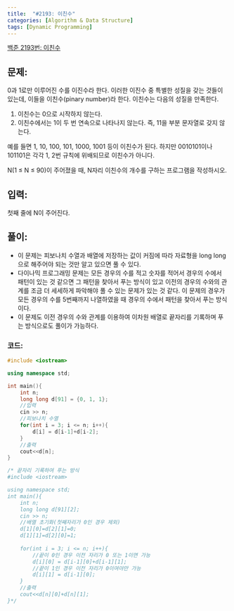```yaml
---
title:  "#2193: 이친수"
categories: [Algorithm & Data Structure]
tags: [Dynamic Programming]
---
```


[백준 2193번: 이친수](https://www.acmicpc.net/problem/2193)

## 문제:

0과 1로만 이루어진 수를 이진수라 한다. 이러한 이진수 중 특별한 성질을 갖는 것들이 있는데, 이들을 이친수(pinary number)라 한다. 이친수는 다음의 성질을 만족한다.

1. 이친수는 0으로 시작하지 않는다.
2. 이친수에서는 1이 두 번 연속으로 나타나지 않는다. 즉, 11을 부분 문자열로 갖지 않는다.

예를 들면 1, 10, 100, 101, 1000, 1001 등이 이친수가 된다. 하지만 0010101이나 101101은 각각 1, 2번 규칙에 위배되므로 이친수가 아니다.

N(1 ≤ N ≤ 90)이 주어졌을 때, N자리 이친수의 개수를 구하는 프로그램을 작성하시오.

## 입력:

첫째 줄에 N이 주어진다.

## 풀이:

- 이 문제는 피보나치 수열과 배열에 저장하는 값이 커짐에 따라 자료형을 long long으로 해주어야 되는 것만 알고 있으면 풀 수 있다.
- 다이나믹 프로그래밍 문제는 모든 경우의 수를 적고 숫자를 적어서 경우의 수에서 패턴이 있는 것 같으면 그 패턴을 찾아서 푸는 방식이 있고 이전의 경우의 수와의 관계를 조금 더 세세하게 파악해야 풀 수 있는 문제가 있는 것 같다. 이 문제의 경우가 모든 경우의 수를 5번째까지 나열하였을 때 경우의 수에서 패턴을 찾아서 푸는 방식이다.
- 이 문제도 이전 경우의 수와 관계를 이용하여 이차원 배열로 끝자리를 기록하며 푸는 방식으로도 풀이가 가능하다.

### 코드:

```cpp
#include <iostream>

using namespace std;

int main(){
	int n;
	long long d[91] = {0, 1, 1};
	//입력 
	cin >> n;
	//피보나치 수열
	for(int i = 3; i <= n; i++){
		d[i] = d[i-1]+d[i-2];
	}
	//출력 
	cout<<d[n];
}

/* 끝자리 기록하여 푸는 방식 
#include <iostream>

using namespace std;
int main(){
	int n;
	long long d[91][2];
	cin >> n;
	//배열 초기화(첫째자리가 0인 경우 제외) 
	d[1][0]=d[2][1]=0;
	d[1][1]=d[2][0]=1;
	
	for(int i = 3; i <= n; i++){
		//끝이 0인 경우 이전 자리가 0 또는 1이면 가능 
		d[i][0] = d[i-1][0]+d[i-1][1];
		//끝이 1인 경우 이전 자리가 0이여야만 가능 
		d[i][1] = d[i-1][0];
	}
	//출력 
	cout<<d[n][0]+d[n][1];
}*/
```